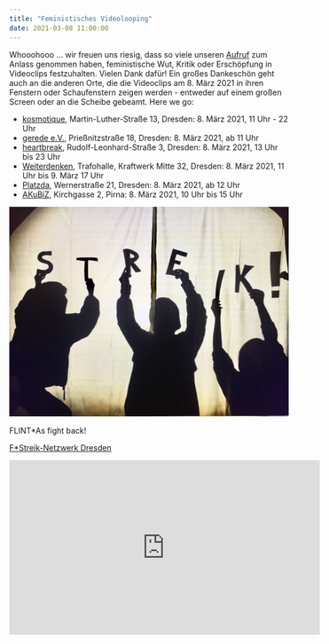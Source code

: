 ```yaml
---
title: "Feministisches Videolooping"
date: 2021-03-08 11:00:00
---
```


Whooohooo ... wir freuen uns riesig, dass so viele unseren [Aufruf](http://kosmotique.org/texts/2021-02-05-Aufruf-Videoaktion.html) zum Anlass genommen haben, feministische Wut, Kritik oder Erschöpfung in Videoclips festzuhalten. Vielen Dank dafür! Ein großes Dankeschön geht auch an die anderen Orte, die die Videoclips am 8. März 2021 in ihren Fenstern oder Schaufenstern zeigen werden - entweder auf einem großen Screen oder an die Scheibe gebeamt. Here we go:

* [kosmotique](https://www.kosmotique.org), Martin-Luther-Straße 13, Dresden: 8. März 2021, 11 Uhr - 22 Uhr
* [gerede e.V.](https://www.gerede-dresden.de/index.php/home.html), Prießnitzstraße 18, Dresden: 8. März 2021, ab 11 Uhr
* [heartbreak](https://twitter.com/herzbrech?lang=de), Rudolf-Leonhard-Straße 3, Dresden: 8. März 2021, 13 Uhr bis 23 Uhr
* [Weiterdenken](https://weiterdenken.de/), Trafohalle, Kraftwerk Mitte 32, Dresden: 8. März 2021, 11 Uhr bis 9. März 17 Uhr
* [Platzda](https://platzda.space/), Wernerstraße 21, Dresden: 8. März 2021, ab 12 Uhr
* [AKuBiZ](https://www.akubiz.de), Kirchgasse 2, Pirna: 8. März 2021, 10 Uhr bis 15 Uhr


![kosmotique FLINTA Streik 8. März 2021](/images/2021-03-08%20FLINTA%20Streik%20Schatten.jpg)

FLINT\*As fight back!

[F\*Streik-Netzwerk Dresden](https://www.f-streikdresden.de/)

<iframe width="560" height="315" src="https://www.youtube-nocookie.com/embed/r-AVezERC0o" title="YouTube video player" frameborder="0" allow="accelerometer; autoplay; clipboard-write; encrypted-media; gyroscope; picture-in-picture" allowfullscreen></iframe>
